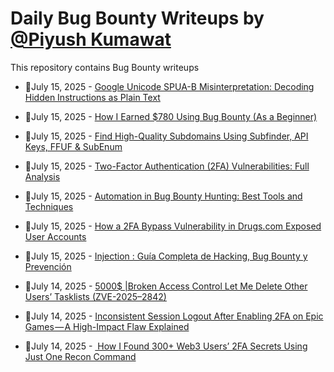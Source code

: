 # Daily Bug Bounty Writeups by [@Piyush Kumawat](https://twitter.com/piyush_supiy) 
This repository contains Bug Bounty writeups

<!-- BLOG-POST-LIST:START -->
 - 💯July 15, 2025 - [Google Unicode SPUA-B Misinterpretation: Decoding Hidden Instructions as Plain Text](https://infosecwriteups.com/google-unicode-spua-b-misinterpretation-decoding-hidden-instructions-as-plain-text-114c159ebe8b?source=rss------bug_bounty-5) 

 - 💯July 15, 2025 - [How I Earned $780 Using Bug Bounty &lpar;As a Beginner&rpar;](https://medium.com/@rashad.desk/how-i-earned-780-using-bug-bounty-as-a-beginner-cc550f77e8a8?source=rss------bug_bounty-5) 

 - 💯July 15, 2025 - [Find High-Quality Subdomains Using Subfinder, API Keys, FFUF &amp; SubEnum](https://err0rgod.medium.com/find-high-quality-subdomains-using-subfinder-api-keys-ffuf-subenum-721918d6f2d4?source=rss------bug_bounty-5) 

 - 💯July 15, 2025 - [Two-Factor Authentication &lpar;2FA&rpar; Vulnerabilities: Full Analysis](https://medium.com/h7w/two-factor-authentication-2fa-vulnerabilities-full-analysis-c0e7a04c1acb?source=rss------bug_bounty-5) 

 - 💯July 15, 2025 - [Automation in Bug Bounty Hunting: Best Tools and Techniques](https://osintteam.blog/automation-in-bug-bounty-hunting-best-tools-and-techniques-17bbdfdc1633?source=rss------bug_bounty-5) 

 - 💯July 15, 2025 - [How a 2FA Bypass Vulnerability in Drugs.com Exposed User Accounts](https://osintteam.blog/how-a-2fa-bypass-vulnerability-in-drugs-com-exposed-user-accounts-773d9eea0cb0?source=rss------bug_bounty-5) 

 - 💯July 15, 2025 - [Injection : Guía Completa de Hacking, Bug Bounty y Prevención](https://medium.com/@jpablo13/injection-gu%C3%ADa-completa-de-hacking-bug-bounty-y-prevenci%C3%B3n-a5748ca723c6?source=rss------bug_bounty-5) 

 - 💯July 14, 2025 - [5000$ |Broken Access Control Let Me Delete Other Users’ Tasklists &lpar;ZVE-2025–2842&rpar;](https://medium.com/@aminefarah802/broken-access-control-let-me-delete-other-users-tasklists-zve-2025-2842-717dced47b0a?source=rss------bug_bounty-5) 

 - 💯July 14, 2025 - [Inconsistent Session Logout After Enabling 2FA on Epic Games — A High-Impact Flaw Explained](https://spidergk.medium.com/inconsistent-session-logout-after-enabling-2fa-on-epic-games-a-high-impact-flaw-explained-2a2ff36c3a3b?source=rss------bug_bounty-5) 

 - 💯July 14, 2025 - [️ How I Found 300+ Web3 Users’ 2FA Secrets Using Just One Recon Command](https://medium.com/@zack0x01_/%EF%B8%8F-how-i-found-300-web3-users-2fa-secrets-using-just-one-recon-command-13fa202393e0?source=rss------bug_bounty-5) 
<!-- BLOG-POST-LIST:END -->
